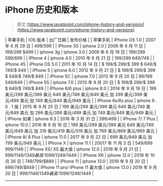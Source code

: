 # iPhone 历史和版本

> 原文:[https://www.javatpoint.com/iphone-history-and-versions](https://www.javatpoint.com/iphone-history-and-versions)

| 苹果手机 | IOS 版本 | 出厂日期 | 发布价格 |
| 苹果手机 | iPhone OS 1.0 | 2007 年 6 月 29 日 | $499/$599 |
| iPhone 3G | iphone 2.0 | 2008 年 6 月 11 日 | $199/$299
$499 |
| iphone 3g | iphone 3.0 | 2009 年 6 月 19 日 | $199/$299
$599/$699 |
| IPhone 4 | iphone 4.0 | 2010 年 6 月 21 日 | $199/$299
$649/$749 |
| iPhone 4S | iPhone OS 5.0 | 2011 年 10 月 14 日 | $ 199/$ 299/$ 399
$ 649/$ 749/$ 849 |
| iPhone 5 | iphone 6.0 | 2012 年 9 月 21 日 | $ 199/$ 299/$ 399
$ 649/$ 749/$ 849 |
| iPhone 5C | iphone 7.0 | 2013 年 9 月 20 日 | $99/$199
$549/$649 |
| iPhone 5S | iphone 7.0 | 2013 年 9 月 20 日 | $ 199/$ 299/$ 399
$ 649/$ 749/$ 849 |
| IPhone 6/6 plus | iphone 8.0 | 2014 年 9 月 19 日 | 199 美元/299 美元/399 美元
649 美元/749 美元/849 美元
加 299 美元/399 美元/499 美元
加 749 美元/849 美元/949 美元 |
| IPhone 6s/6s plus | iphone 9 . 0 . 1 版 | 2015 年 9 月 25 日 | 199 美元/299 美元/399 美元
649 美元/749 美元/849 美元
加 299 美元/399 美元/499 美元
加 749 美元/849 美元/949 美元 |
| IPhone 如果 | iphone 9.3 | 2016 年 3 月 31 日 | $399/$499 |
| IPhone 7/ 7 Plus | iphone 10.0 | 2016 年 9 月 16 日 | 199 美元/299 美元/399 美元
649 美元/749 美元/849 美元
加 319 美元/419 美元/519 美元
加 769 美元/869 美元/969 美元 |
| IPhone 8/ 8 Plus | iphone 11.0 | 2017 年 9 月 22 日 | 699 美元/849 美元
加 799 美元/949 美元 |
| IPhone X | iphone 11.1 | 20017 年 11 月 3 日 | $549/$699
$999/$1149 |
| IPhone XS/ XS 最大值 | iphone 12.0 | 2018 年 9 月 21 日 | $999/$1149/$1349
最高:$1099/$1249/$1449 |
| iPhone XR | iphone 12.0 | 2018 年 10 月 26 日 | $749/$799/$899 |
| iPhone 11 | iphone 13.0 | 2019 年 9 月 20 日 | $699/$749/$849 |
| IPhone 11 pro/ iPhone 11 最大值 | iphone 13.0 | 2019 年 9 月 20 日 | $999/$1149/$1349
最高:$1099/$1249/$1449 |

* * *
